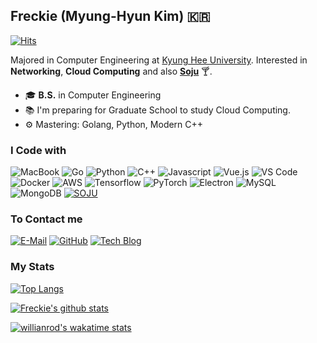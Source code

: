 ## Freckie (Myung-Hyun Kim) 🇰🇷
[![Hits](https://hits.seeyoufarm.com/api/count/incr/badge.svg?url=https%3A%2F%2Fgithub.com%2Ffreckie)](https://hits.seeyoufarm.com)

Majored in Computer Engineering at [Kyung Hee University](https://khu.ac.kr). Interested in **Networking**, **Cloud Computing** and also [**Soju**](https://en.wikipedia.org/wiki/Soju) 🍸. 


- 🎓 **B.S.** in Computer Engineering
- 📚 I'm preparing for Graduate School to study Cloud Computing.
- ⚙️ Mastering: Golang, Python, Modern C++

### I Code with
![MacBook](https://img.shields.io/badge/MacBook-999999?style=for-the-badge&logoColor=white&logo=apple)
![Go](https://img.shields.io/badge/Go-00ADD8?style=for-the-badge&logoColor=white&logo=go)
![Python](https://img.shields.io/badge/Python-3776AB?style=for-the-badge&logoColor=white&logo=python)
![C++](https://img.shields.io/badge/C++-00599C?style=for-the-badge&logoColor=white&logo=c)
![Javascript](https://img.shields.io/badge/Javascript-F7DF1E?style=for-the-badge&logoColor=white&logo=javascript)
![Vue.js](https://img.shields.io/badge/Vue.js-4FC08D?style=for-the-badge&logoColor=white&logo=vue.js)
![VS Code](https://img.shields.io/badge/VS_Code-007ACC?style=for-the-badge&logoColor=white&logo=visual%20studio%20code)
![Docker](https://img.shields.io/badge/Docker-2496ED?style=for-the-badge&logoColor=white&logo=docker)
![AWS](https://img.shields.io/badge/AWS-232F3E?style=for-the-badge&logoColor=white&logo=amazon%20aws)
![Tensorflow](https://img.shields.io/badge/Tensorflow-FF6F00?style=for-the-badge&logoColor=white&logo=tensorflow)
![PyTorch](https://img.shields.io/badge/PyTorch-EE4C2C?style=for-the-badge&logoColor=white&logo=pytorch)
![Electron](https://img.shields.io/badge/Electron-47848F?style=for-the-badge&logoColor=white&logo=electron)
![MySQL](https://img.shields.io/badge/MySQL-447A91?style=for-the-badge&logoColor=white&logo=mysql)
![MongoDB](https://img.shields.io/badge/MongoDB-47A24B?style=for-the-badge&logoColor=white&logo=mongodb)
[![SOJU](https://img.shields.io/badge/SOJU-47A24B?style=for-the-badge&logoColor=white&logo=mocha)](https://en.wikipedia.org/wiki/Soju)
<!--
![Insomnia](https://img.shields.io/badge/Insomnia-5849BE?style=for-the-badge&logoColor=white&logo=insomnia)
![Notion](https://img.shields.io/badge/Notion-000000?style=for-the-badge&logoColor=white&logo=notion)
<!-- Badges are made with shields.io -->


### To Contact me
[![E-Mail](https://img.shields.io/badge/freckie@frec.kr-D14836?style=for-the-badge&logoColor=white&logo=gmail)](mailto:freckie@frec.kr)
[![GitHub](https://img.shields.io/badge/GitHub-000000?style=for-the-badge&logoColor=white&logo=github)](https://github.com/freckie)
[![Tech Blog](https://img.shields.io/badge/Tech%20Blog-800000?style=for-the-badge&logoColor=white&logo=blogger)](https://blog.frec.kr)

### My Stats
[![Top Langs](https://github-readme-stats.vercel.app/api/top-langs/?username=freckie&hide=html&layout=compact)](https://github.com/anuraghazra/github-readme-stats)

[![Freckie's github stats](https://github-readme-stats.vercel.app/api?username=freckie&cound_private=true&show_icons=true)](https://github.com/anuraghazra/github-readme-stats)

[![willianrod's wakatime stats](https://github-readme-stats.vercel.app/api/wakatime?username=freckie)](https://github.com/anuraghazra/github-readme-stats)
